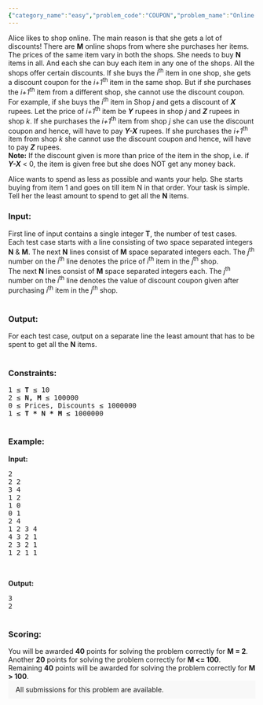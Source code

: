 ```yaml
---
{"category_name":"easy","problem_code":"COUPON","problem_name":"Online Shopping","problemComponents":{"constraints":"","constraintsState":false,"subtasks":"","subtasksState":false,"inputFormat":"","inputFormatState":false,"outputFormat":"","outputFormatState":false,"sampleTestCases":{}},"video_editorial_url":"","languages_supported":{"0":"CPP14","1":"C","2":"JAVA","3":"PYTH 3.6","4":"PYTH","5":"PYP3","6":"CS2","7":"ADA","8":"TEXT","9":"PAS fpc","10":"NODEJS","11":"RUBY","12":"PHP","13":"GO","14":"HASK","15":"TCL","16":"PERL","17":"SCALA","18":"LUA","19":"BASH","20":"JS","21":"LISP sbcl","22":"PAS gpc","23":"BF","24":"CLOJ","25":"D","26":"CAML","27":"FORT","28":"ASM","29":"FS","30":"WSPC","31":"LISP clisp","32":"SCM guile","33":"PERL6","34":"ERL","35":"CLPS","36":"ICK","37":"NICE","38":"PRLG","39":"ICON","40":"PIKE","41":"SCM qobi","42":"ST","43":"NEM"},"max_timelimit":1,"source_sizelimit":50000,"problem_author":"vamsi_adm","problem_tester":"Rubanenko","date_added":"7-06-2013","tags":{"0":"dynamic","1":"ltime01","2":"math","3":"simple","4":"vamsi_adm"},"problem_difficulty_level":"Simple","best_tag":"Dynamic Programming","editorial_url":"https://discuss.codechef.com/problems/COUPON","time":{"view_start_date":1372581000,"submit_start_date":1372581000,"visible_start_date":1372581000,"end_date":1735669800},"is_direct_submittable":false,"problemDiscussURL":"https://discuss.codechef.com/search?q=COUPON","is_proctored":false,"visitedContests":{},"layout":"problem"}
---
```

<p>Alice likes to shop online. The main reason is that she gets a lot of discounts! There are <b>M</b> online shops from where she purchases her items. The prices of the same item vary in both the shops. She needs to buy <b>N</b> items in all. And each she can buy each item in any one of the shops. All the shops offer certain discounts. If she buys the <i>i</i><sup>th</sup> item in one shop, she gets a discount coupon for the <i>i+1</i><sup>th</sup> item in the same shop. But if she purchases the <i>i+1</i><sup>th</sup> item from a different shop, she cannot use the discount coupon.<br/> For example, if she buys the <i>i</i><sup>th</sup> item in Shop <i>j</i> and gets a discount of <i><b>X</b></i> rupees. Let the price of <i>i+1</i><sup>th</sup> item be <i><b>Y</b></i> rupees in shop <i>j</i> and <i><b>Z</b></i> rupees in shop <i>k</i>. If she purchases the <i>i+1</i><sup>th</sup> item from shop <i>j</i> she can use the discount coupon and hence, will have to pay <i><b>Y-X</b></i> rupees. If she purchases the <i>i+1</i><sup>th</sup> item from shop <i>k</i> she cannot use the discount coupon and hence, will have to pay <i><b>Z</b></i> rupees.<br/>
<b>Note:</b> If the discount given is more than price of the item in the shop, i.e. if <i><b>Y-X</b></i> < 0, the item is given free but she does NOT get any money back.</p>
<p>Alice wants to spend as less as possible and wants your help. She starts buying from item 1 and goes on till item N in that order. Your task is simple. Tell her the least amount to spend to get all the <b>N</b> items.</p>

<h3>Input:</h3>
First line of input contains a single integer <b>T</b>, the number of test cases.<br/>
Each test case starts with a line consisting of two space separated integers <b>N</b> & <b>M</b>.
The next <b>N</b> lines consist of <b>M</b> space separated integers each. The <i>j</i><sup>th</sup> number on the <i>i</i><sup>th</sup> line denotes the price of <i>i</i><sup>th</sup> item in the <i>j</i><sup>th</sup> shop.<br/>
The next <b>N</b> lines consist of <b>M</b> space separated integers each. The <i>j</i><sup>th</sup> number on the <i>i</i><sup>th</sup> line denotes the value of discount coupon given after purchasing <i>i</i><sup>th</sup> item in the <i>j</i><sup>th</sup> shop.<br/><br/>

<h3>Output:</h3>
For each test case, output on a separate line the least amount that has to be spent to get all the <b>N</b> items.<br/><br/>

<h3>Constraints:</h3>
<pre>
1 ≤ <b>T</b> ≤ 10
2 ≤ <b>N, M</b> ≤ 100000
0 ≤ Prices, Discounts ≤ 1000000
1 ≤ <b>T * N * M</b> ≤ 1000000

</pre>

<h3>Example:</h3>

<b>Input:</b>
<pre>
2
2 2
3 4
1 2
1 0
0 1
2 4
1 2 3 4
4 3 2 1
2 3 2 1
1 2 1 1


</pre>
<b>Output:</b>
<pre>
3
2

</pre>

<h3>Scoring:</h3>
You will be awarded <b>40</b> points for solving the problem correctly for <b>M = 2</b>.<br/>
Another <b>20</b> points for solving the problem correctly for <b>M <= 100</b>.<br/>
Remaining <b>40</b> points will be awarded for solving the problem correctly for <b>M > 100</b>.
<aside style='background: #f8f8f8;padding: 10px 15px;'><div>All submissions for this problem are available.</div></aside>